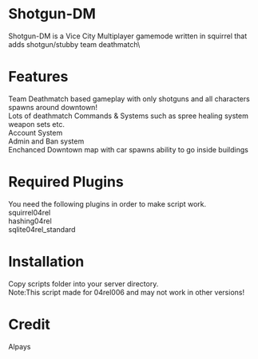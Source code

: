 # Shotgun-DM

Shotgun-DM is a Vice City Multiplayer gamemode written in squirrel that adds shotgun/stubby team deathmatch\

# Features

Team Deathmatch based gameplay with only shotguns and all characters spawns around downtown!\
Lots of deathmatch Commands & Systems such as spree healing system weapon sets etc.\
Account System\
Admin and Ban system\
Enchanced Downtown map with car spawns ability to go inside buildings 

# Required Plugins
You need the following plugins in order to make script work.\
squirrel04rel\
hashing04rel\
sqlite04rel_standard

# Installation
Copy scripts folder into your server directory.\
Note:This script made for 04rel006 and may not work in other versions!

# Credit
Alpays
